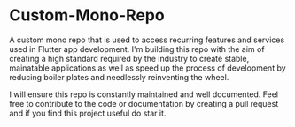 # Custom-Mono-Repo
A custom mono repo that is used to access recurring features and services used in Flutter app development. I'm building this repo with the aim of creating a high standard required by the industry to create stable, mainatable applications as well as speed up the process of development by reducing boiler plates and needlessly reinventing the wheel.

I will ensure this repo is constantly maintained and well documented. Feel free to contribute to the code or documentation by creating a pull request and if you find this project useful do star it.
